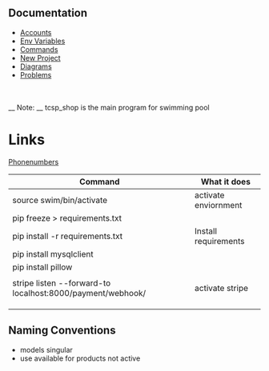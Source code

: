 ## Documentation
- [Accounts](accounts.md)
- [Env Variables](variables.md)
- [Commands](commands.md)
- [New Project](newproject.md)
- [Diagrams](swim.svg)
-  [Problems](Reverse-statix-etc-Problems.md)
<br>
<br>
__ Note: __  tcsp_shop is the main program for swimming pool


# Links

[Phonenumbers](https://django-phonenumber-field.readthedocs.io/en/latest/index.html)

| Command                       | What it does         |
|-------------------------------|----------------------|
| source swim/bin/activate      | activate enviornment |
| pip freeze > requirements.txt |                      |
| pip install -r requirements.txt | Install requirements |
| pip install mysqlclient       |                      |
| pip install pillow            |                      |
|                               |                      |       |
|   stripe listen --forward-to localhost:8000/payment/webhook/                            | activate stripe      |
|                               |                      |
|                               |                      |
|                               |                      |



## Naming Conventions
- models singular
- use available for products not active